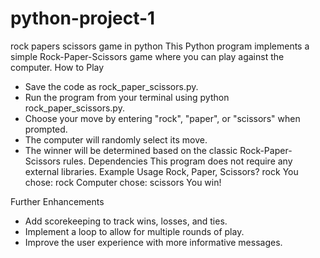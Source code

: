 # python-project-1
rock papers scissors game in python
This Python program implements a simple Rock-Paper-Scissors game where you can play against the computer.
How to Play
 * Save the code as rock_paper_scissors.py.
 * Run the program from your terminal using python rock_paper_scissors.py.
 * Choose your move by entering "rock", "paper", or "scissors" when prompted.
 * The computer will randomly select its move.
 * The winner will be determined based on the classic Rock-Paper-Scissors rules.
Dependencies
This program does not require any external libraries.
Example Usage
Rock, Paper, Scissors? rock
You chose: rock
Computer chose: scissors
You win!

Further Enhancements
 * Add scorekeeping to track wins, losses, and ties.
 * Implement a loop to allow for multiple rounds of play.
 * Improve the user experience with more informative messages.
